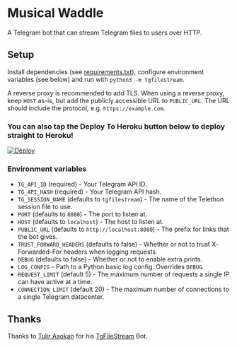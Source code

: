 # Musical Waddle

A Telegram bot that can stream Telegram files to users over HTTP.

## Setup
Install dependencies (see [requirements.txt](/requirements.txt)), configure
environment variables (see below) and run with `python3 -m tgfilestream`.

A reverse proxy is recommended to add TLS. When using a reverse proxy, keep
`HOST` as-is, but add the publicly accessible URL to `PUBLIC_URL`. The URL
should include the protocol, e.g. `https://example.com`.

### You can also tap the Deploy To Heroku button below to deploy straight to Heroku!

[![Deploy](https://www.herokucdn.com/deploy/button.svg)](https://heroku.com/deploy?template=https://github.com/rangozex/musical-waddle/tree/master)

### Environment variables
* `TG_API_ID` (required) - Your Telegram API ID.
* `TG_API_HASH` (required) - Your Telegram API hash.
* `TG_SESSION_NAME` (defaults to `tgfilestream`) - The name of the Telethon session file to use.
* `PORT` (defaults to `8080`) - The port to listen at.
* `HOST` (defaults to `localhost`) - The host to listen at.
* `PUBLIC_URL` (defaults to `http://localhost:8080`) - The prefix for links that the bot gives.
* `TRUST_FORWARD_HEADERS` (defaults to false) - Whether or not to trust X-Forwarded-For headers when logging requests.
* `DEBUG` (defaults to false) - Whether or not to enable extra prints.
* `LOG_CONFIG` - Path to a Python basic log config. Overrides `DEBUG`.
* `REQUEST_LIMIT` (default 5) - The maximum number of requests a single IP can have active at a time.
* `CONNECTION_LIMIT` (default 20) - The maximum number of connections to a single Telegram datacenter.

## Thanks

Thanks to [Tulir Asokan](https://github.com/tulir "Tulir Asokan") for his [TgFileStream](https://github.com/tulir/tgfilestream "TgFileStream") Bot.
